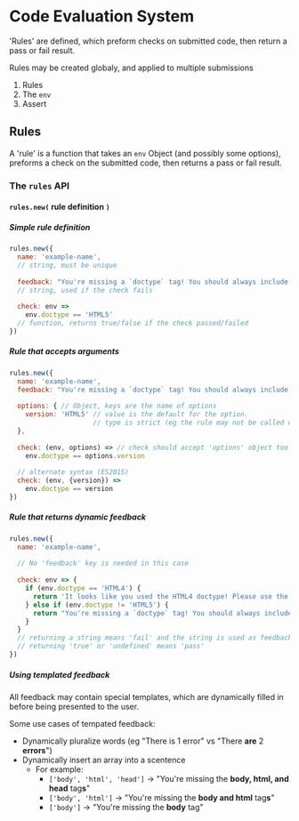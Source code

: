# Code Evaluation System

'Rules' are defined, which preform checks on submitted code, then return a pass or fail result.

Rules may be created globaly, and applied to multiple submissions

1. Rules
2. The `env`
3. Assert

## Rules

A 'rule' is a function that takes an `env` Object (and possibly some options), preforms a check on the submitted code, then returns a pass or fail result.

### The `rules` API

#### `rules.new(` rule definition `)`

##### Simple rule definition

```javascript
rules.new({
  name: 'example-name', 
  // string, must be unique
  
  feedback: "You're missing a `doctype` tag! You should always include a doctype declaration",
  // string, used if the check fails
  
  check: env =>
    env.doctype == 'HTML5'
  // function, returns true/false if the check passed/failed
})
```

##### Rule that accepts arguments

```javascript
rules.new({
  name: 'example-name', 
  feedback: "You're missing a `doctype` tag! You should always include a doctype declaration",  
  
  options: { // Object, keys are the name of options
    version: 'HTML5' // value is the default for the option. 
                     // type is strict (eg the rule may not be called with an array if the default is a string)
  }, 
  
  check: (env, options) => // check should accept 'options' object too
    env.doctype == options.version
      
  // alternate syntax (ES2015)
  check: (env, {version}) =>
    env.doctype == version
})
```

##### Rule that returns dynamic feedback

```javascript
rules.new({
  name: 'example-name',
  
  // No 'feedback' key is needed in this case
  
  check: env => {
    if (env.doctype == 'HTML4') {
      return 'It looks like you used the HTML4 doctype! Please use the HTML5 doctype.'
    } else if (env.doctype != 'HTML5') {
      return "You're missing a `doctype` tag! You should always include a doctype declaration"
    }
  }
  // returning a string means 'fail' and the string is used as feedback
  // returning 'true' or 'undefined' means 'pass'
})
```

##### Using templated feedback

All feedback may contain special templates, which are dynamically filled in before being presented to the user.

Some use cases of tempated feedback:

* Dynamically pluralize words (eg "There is 1 error" vs "There **are** 2 **errors**")
* Dynamically insert an array into a scentence
  * For example:
      * `['body', 'html', 'head']` -> "You're missing the **body, html, and head** tag**s**"
      * `['body', 'html']` -> "You're missing the **body and html** tag**s**"
      * `['body']` -> "You're missing the **body** tag"
